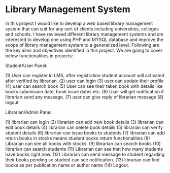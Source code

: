 # Library Management System
In this project I would like to develop a web based library management system that can suit for any sort of clients including universities, colleges and schools. I have reviewed different library management systems and am interested to develop one using PHP and MYSQL database and improve the scope of library management system to a generalized level. Following are the key aims and objectives identified in this project.  We are going to cover below functionalities in projects:  

Student/User Panel: 

(1) User can register in LMS, after registration student account will activated after verified by librarian. 
(2) user can login 
(3) user can update their profile 
(4) user can search book 
(5) User can see their taken book with details like books submission date, book issue dates etc. 
(6) User will get notification if librarian send any message. 
(7) user can give reply of librarian message 
(8) logout  

Librarian/Admin Panel: 

(1) librarian can login 
(2) librarian can add new book details 
(3) librarian can edit book details 
(4) librarian can delete book details 
(5) librarian can verify student details 
(6) librarian can issue books to students 
(7) librarian can add return books in stocks means student books return functionalities 
(8) Librarian can see all books with stocks. 
(9) librarian can search books 
(10) librarian can search students 
(11) Librarian can see that how many students have books right now. 
(12) Librarian can send message to student regarding their books pending so student can see notification. 
(13) librarian can find books as per publication name or author name 
(14) Logout.
